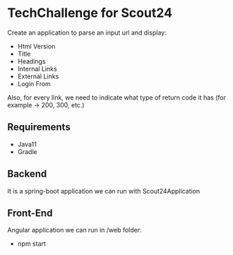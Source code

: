 # TechChallenge for Scout24

Create an application to parse an input url and display:

- Html Version	
- Title	
- Headings	
- Internal Links	
- External Links	
- Login From

Also, for every link, we need to indicate what type of return code it has (for example -> 200, 300, etc.)

## Requirements

- Java11
- Gradle

## Backend

It is a spring-boot application we can run with Scout24Application

## Front-End

Angular application we can run in /web folder:

- npm start
 